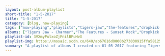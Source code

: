 ```yaml
---
layout: post-album-playlist
short-title: "1-5-2017"
title: "1-5-2017"
category: [blog, now-playing]
tags: ["now-playing","playlists","tigers-jaw","the-features","dropkick-murphys","dropkick-murphys"]
albums: ["Tigers Jaw - Charmer","The Features - Sunset Rock","Dropkick Murphys - SIGNED and SEALED in BLOOD","Dropkick Murphys - The Warrior's Code"]
playlist-id: 3VXmyPulxoZjFnilBPuHvX
playlist-img: https://mosaic.scdn.co/640/ab67616d0000b273030915ffa58125ae36f13a6fab67616d0000b2732579fa1e1fee3f8146530263ab67616d0000b273d2cd14fdfecbe5b7c4e56557ab67616d0000b273fc9f879f747f98fe27453622
summary: "A playlist of albums I created on 01-05-2017 featuring Tigers Jaw, The Features, Dropkick Murphys, and Dropkick Murphys"
---
```

